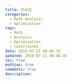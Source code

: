 ```yaml
---
title: 内点法
categories:
  - Math Analysis
  - Optimization
tags:
  - Math
  - Analysis
  - Optimization
  - Constrained
date: 2019-07-21 00:46:35
updated: 2019-07-21 00:46:35
toc: true
mathjax: true
comments: true
description: 
---
```

